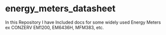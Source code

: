 # energy_meters_datasheet
In this Repository I have Included docs for some widely used Energy Meters ex CONZERV EM1200, EM6436H, MFM383, etc.
